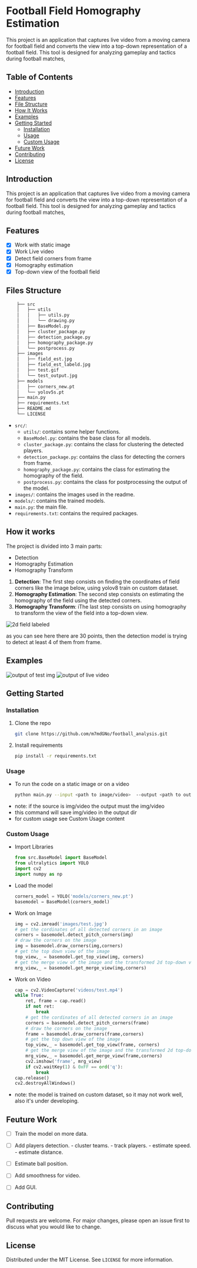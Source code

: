 # Football Field Homography Estimation

This project is an application that captures live video from a moving camera for football field and converts the view into a top-down representation of a football field. This tool is designed for analyzing gameplay and tactics during football matches,

## Table of Contents
- [Introduction](#introduction)
- [Features](#features)
- [File Structure](#file-structure)
- [How It Works](#how-it-works)
- [Examples](#examples)
- [Getting Started](#getting-started)
  - [Installation](#installation)
  - [Usage](#usage)
  - [Custom Usage](#custom-usage)
- [Future Work](#future-work)
- [Contributing](#contributing)
- [License](#license)


## Introduction
This project is an application that captures live video from a moving camera for football field and converts the view into a top-down representation of a football field. This tool is designed for analyzing gameplay and tactics during football matches,

## Features
- [x] Work with static image
- [x] Work Live video
- [x] Detect field corners from frame
- [x] Homography estimation
- [x] Top-down view of the football field

## Files Structure
```bash
    ├── src
    │   ├── utils
    │   │   ├── utils.py
    │   │   └── drawing.py
    │   ├── BaseModel.py
    │   ├── cluster_package.py
    │   ├── detection_package.py
    │   ├── homography_package.py
    │   └── postprocess.py
    ├── images
    │   ├── field_est.jpg
    │   ├── field_est_labeld.jpg
    │   ├── test.gif
    │   └── test_output.jpg
    ├── models
    │   ├── corners_new.pt
    │   └── yolov5s.pt
    ├── main.py
    ├── requirements.txt
    ├── README.md
    └── LICENSE
```

- `src/`: 
    - `utils/`: contains some helper functions.
    - `BaseModel.py`: contains the base class for all models.
    - `cluster_package.py`: contains the class for clustering the detected players.
    - `detection_package.py`: contains the class for detecting the corners from frame.
    - `homography_package.py`: contains the class for estimating the homography of the field.
    - `postprocess.py`: contains the class for postprocessing the output of the model.
- `images/`: contains the images used in the readme.
- `models/`: contains the trained models.
- `main.py`: the main file.
- `requirements.txt`: contains the required packages.

## How it works

The project is divided into 3 main parts:
- Detection
- Homography Estimation
- Homography Transform

1) **Detection**: The first step consists on finding the coordinates of field corners like the image below,
using yolov8 train on custom dataset.
2) **Homography Estimation**: The second step consists on estimating the homography of the field using the detected corners.
3) **Homography Transform**: iThe last step consists on using homography to transform the view of the field into a top-down view.



![2d field labeled](images/field_est_labeld.jpg)

as you can see here there are 30 points, then the detection model is trying to detect at least 4 of them from frame.


## Examples
![output of test img](images/test_output.jpg)
![output of live video](images/test.gif)

## Getting Started
### Installation
1. Clone the repo
   ```sh
   git clone https://github.com/m7mdGNo/football_analysis.git
    ```
2. Install requirements
    ```sh
    pip install -r requirements.txt
    ```
### Usage
- To run the code on a static image or on a video
    ```sh
    python main.py --input <path to image/video>  --output <path to output image/video>
    ```
- note: if the source is img/video the output must the img/video
- this command will save img/video in the output dir
- for custom usage see Custom Usage content

### Custom Usage
- Import Libraries
    ```python
    from src.BaseModel import BaseModel
    from ultralytics import YOLO
    import cv2
    import numpy as np
    ```
- Load the model
    ```python
    corners_model = YOLO('models/corners_new.pt')
    basemodel = BaseModel(corners_model)
    ```
- Work on Image
    ```python
    img = cv2.imread('images/test.jpg')
    # get the cordinates of all detected corners in an image
    corners = basemodel.detect_pitch_corners(img)
    # draw the corners on the image
    img = basemodel.draw_corners(img,corners)
    # get the top down view of the image
    top_view,_ = basemodel.get_top_view(img, corners)
    # get the merge view of the image and the transformed 2d top-down view field img
    mrg_view,_ = basemodel.get_merge_view(img,corners)

    ```
- Work on Video
    ```python
    cap = cv2.VideoCapture('videos/test.mp4')
    while True:
        ret, frame = cap.read()
        if not ret:
            break
        # get the cordinates of all detected corners in an image
        corners = basemodel.detect_pitch_corners(frame)
        # draw the corners on the image
        frame = basemodel.draw_corners(frame,corners)
        # get the top down view of the image
        top_view,_ = basemodel.get_top_view(frame, corners)
        # get the merge view of the image and the transformed 2d top-down view field img
        mrg_view,_ = basemodel.get_merge_view(frame,corners)
        cv2.imshow('frame', mrg_view)
        if cv2.waitKey(1) & 0xFF == ord('q'):
            break
    cap.release()
    cv2.destroyAllWindows()
    ```
    
- note: the model is trained on custom dataset, so it may not work well, also it's under developing.

## Feuture Work
- [ ] Train the model on more data.
- [ ] Add players detection.
        - cluster teams.
        - track players.
        - estimate speed.
        - estimate distance.
- [ ] Estimate ball position.
- [ ] Add smoothness for video.
- [ ] Add GUI.


## Contributing
Pull requests are welcome. For major changes, please open an issue first to discuss what you would like to change.

## License
Distributed under the MIT License. See `LICENSE` for more information.
